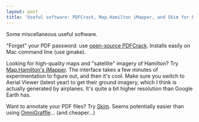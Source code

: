 ```yaml
---
layout: post
title: 'Useful software: PDFCrack, Map.Hamilton iMapper, and Skim for PDF annotation'
---
```

<p>Some miscellaneous useful software.</p><p>"Forget" your PDF password: use <a href="http://pdfcrack.sourceforge.net/">open-source PDFCrack</a>. Installs easily on Mac command line (use gmake).</p><p>Looking for high-quality maps and "satellite" imagery of Hamilton? Try <a href="http://map.hamilton.ca/">Map.Hamilton's iMapper</a>. The interface takes a few minutes of experimentation to figure out, and then it's cool. Make sure you switch to Aerial Viewer (latest year) to get their ground imagery, which I think is actually generated by airplanes. It's quite a bit higher resolution than Google Earth has.</p><p>Want to annotate your PDF files? Try <a href="http://skim-app.sourceforge.net/">Skim</a>. Seems potentially easier than using <a href="http://www.omnigroup.com/applications/OmniGraffle/">OmniGraffle</a>... (and cheaper...)</p>
